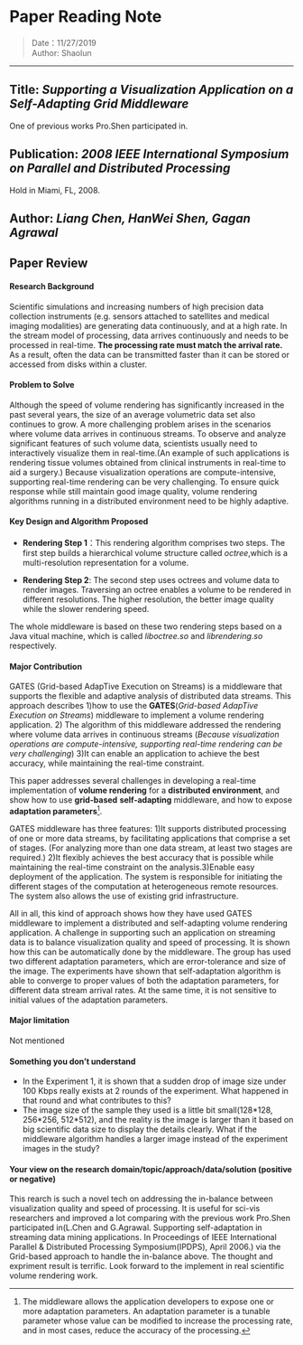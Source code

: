 Paper Reading Note
===
>Date：11/27/2019  
Author: Shaolun
***

Title: *Supporting a Visualization Application on a Self-Adapting Grid Middleware*
---
One of previous works Pro.Shen participated in.

Publication: *2008 IEEE International Symposium on Parallel and Distributed Processing*
---
Hold in Miami, FL, 2008.

Author: *Liang Chen, HanWei Shen, Gagan Agrawal*
---

  
Paper Review
---
#### Research Background
Scientific simulations and increasing numbers of high precision data collection instruments (e.g. sensors attached to satellites and medical imaging modalities) are generating data continuously, and at a high rate. In the stream model of processing, data arrives continuously and needs to be processed in real-time. **The processing rate must match the arrival rate.** As a result, often the data can be transmitted faster than it can be stored or accessed from disks within a cluster.



#### Problem to Solve
Although the speed of volume rendering has significantly increased in the past several years, the size of an average volumetric data set also continues to grow. A more challenging problem arises in the scenarios where volume data arrives in continuous streams. To observe and analyze significant features of such volume data, scientists usually need to interactively visualize them in real-time.(An example of such applications is rendering tissue volumes obtained from clinical instruments in real-time to aid a surgery.) Because visualization operations are compute-intensive, supporting real-time rendering can be very challenging. To ensure quick response while still maintain good image quality, volume rendering algorithms running in a distributed environment need to be highly adaptive.

#### Key Design and Algorithm Proposed
* **Rendering Step 1**：This rendering algorithm comprises two steps. The first step builds a hierarchical volume structure called *octree*,which is a multi-resolution representation for a volume. 

* **Rendering Step 2**: 
The second step uses octrees and volume data to render images. Traversing an octree enables a volume to be rendered in different resolutions. The higher resolution, the better image quality while the slower rendering speed.

The whole middleware is based on these two rendering steps based on a Java vitual machine, which is called *liboctree.so* and *librendering.so* respectively.

#### Major Contribution
GATES (Grid-based AdapTive Execution on Streams) is a middleware that supports the flexible and adaptive analysis of distributed data streams. This approach describes 1)how to use the **GATES**(*Grid-based AdapTive Execution on Streams*) middleware to implement a volume rendering application. 2) The algorithm of this middleware addressed the rendering where volume data arrives in continuous streams (*Because visualization operations are compute-intensive, supporting real-time rendering can be very challenging*) 3)It can enable an application to achieve the best accuracy, while maintaining the real-time constraint.

This paper addresses several challenges in developing a real-time implementation of **volume rendering** for a **distributed environment**, and show how to use **grid-based** **self-adapting** middleware, and how to expose **adaptation parameters**[^footnote].
[^footnote]: The middleware allows the application developers to expose one or more adaptation parameters. An adaptation parameter is a tunable parameter whose value can be modified to increase the processing rate, and in most cases, reduce the accuracy of the processing.

GATES middleware has three features: 1)It supports distributed processing of one or more data streams, by facilitating applications that comprise a set of stages. (For analyzing more than one data stream, at least two stages are required.) 2)It flexibly achieves the best accuracy that is possible while maintaining the real-time constraint on the analysis.3)Enable easy deployment of the application. The system is responsible for initiating the different stages of the computation at heterogeneous remote resources. The system also allows the use of existing grid infrastructure.

All in all, this kind of approach shows how they have used GATES middleware to implement a distributed and self-adapting volume rendering application. A challenge in supporting such an application on streaming data is to balance visualization quality and speed of processing. It is shown how this can be automatically done by the middleware. The group has used two different adaptation parameters, which are error-tolerance and size of the image. The experiments have shown that self-adaptation algorithm is able to converge to proper values of both the adaptation parameters, for different data stream arrival rates. At the same time, it is not sensitive to initial values of the adaptation parameters.
  
#### Major limitation
Not mentioned

  

#### Something you don’t understand
* In the Experiment 1, it is shown that a sudden drop of image size under 100 Kbps really exists at 2 rounds of the experiment. What happened in that round and what contributes to this?
* The image size of the sample they used is a little bit small(128\*128, 256\*256, 512\*512), and the reality is the image is larger than it based on big scientific data size to display the details clearly. What if the middleware algorithm handles a larger image instead of the experiment images in the study?

  

#### Your view on the research domain/topic/approach/data/solution  (positive or negative)
This rearch is such a novel tech on addressing the in-balance between visualization quality and speed of processing. It is useful for sci-vis researchers and improved a lot comparing with the previous work Pro.Shen participated in(L.Chen and G.Agrawal. Supporting self-adaptation in streaming data mining applications. In Proceedings of IEEE International Parallel & Distributed Processing Symposium(IPDPS), April 2006.) via the Grid-based approach to handle the in-balance above. The thought and expriment result is terrific. Look forward to the implement in real scientific volume rendering work. 


